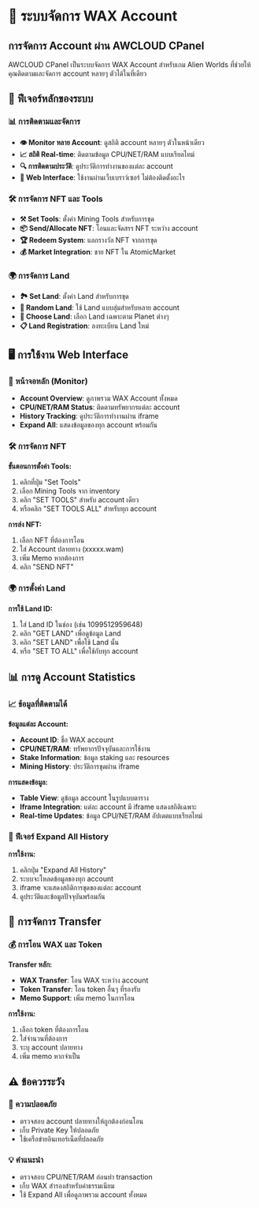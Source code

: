 # 💼 ระบบจัดการ WAX Account

## การจัดการ Account ผ่าน AWCLOUD CPanel

AWCLOUD CPanel เป็นระบบจัดการ WAX Account สำหรับเกม Alien Worlds ที่ช่วยให้คุณติดตามและจัดการ account หลายๆ ตัวได้ในที่เดียว

## 🎯 ฟีเจอร์หลักของระบบ

### **📊 การติดตามและจัดการ**
- **👁️ Monitor หลาย Account**: ดูสถิติ account หลายๆ ตัวในหน้าเดียว
- **📈 สถิติ Real-time**: ติดตามข้อมูล CPU/NET/RAM แบบเรียลไทม์
- **🔍 การติดตามประวัติ**: ดูประวัติการทำงานของแต่ละ account
- **📱 Web Interface**: ใช้งานผ่านเว็บเบราว์เซอร์ ไม่ต้องติดตั้งอะไร

### **🛠️ การจัดการ NFT และ Tools**
- **⚒️ Set Tools**: ตั้งค่า Mining Tools สำหรับการขุด
- **📦 Send/Allocate NFT**: โอนและจัดสรร NFT ระหว่าง account
- **🏆 Redeem System**: แลกรางวัล NFT จากการขุด
- **💰 Market Integration**: ขาย NFT ใน AtomicMarket

### **🌍 การจัดการ Land**
- **🏞️ Set Land**: ตั้งค่า Land สำหรับการขุด
- **🎲 Random Land**: ใช้ Land แบบสุ่มสำหรับหลาย account
- **📍 Choose Land**: เลือก Land เฉพาะตาม Planet ต่างๆ
- **📋 Land Registration**: ลงทะเบียน Land ใหม่

## 🖥️ การใช้งาน Web Interface

### **📱 หน้าจอหลัก (Monitor)**
- **Account Overview**: ดูภาพรวม WAX Account ทั้งหมด
- **CPU/NET/RAM Status**: ติดตามทรัพยากรแต่ละ account
- **History Tracking**: ดูประวัติการทำงานผ่าน iframe
- **Expand All**: แสดงข้อมูลของทุก account พร้อมกัน

### **🛠️ การจัดการ NFT**
**ขั้นตอนการตั้งค่า Tools:**
1. คลิกที่ปุ่ม "Set Tools" 
2. เลือก Mining Tools จาก inventory
3. คลิก "SET TOOLS" สำหรับ account เดียว
4. หรือคลิก "SET TOOLS ALL" สำหรับทุก account

**การส่ง NFT:**
1. เลือก NFT ที่ต้องการโอน
2. ใส่ Account ปลายทาง (xxxxx.wam)
3. เพิ่ม Memo หากต้องการ
4. คลิก "SEND NFT"

### **🌍 การตั้งค่า Land**
**การใช้ Land ID:**
1. ใส่ Land ID ในช่อง (เช่น 1099512959648)
2. คลิก "GET LAND" เพื่อดูข้อมูล Land
3. คลิก "SET LAND" เพื่อใช้ Land นั้น
4. หรือ "SET TO ALL" เพื่อใช้กับทุก account

## 📊 การดู Account Statistics

### **📈 ข้อมูลที่ติดตามได้**

**ข้อมูลแต่ละ Account:**
- **Account ID**: ชื่อ WAX account
- **CPU/NET/RAM**: ทรัพยากรปัจจุบันและการใช้งาน
- **Stake Information**: ข้อมูล staking และ resources
- **Mining History**: ประวัติการขุดผ่าน iframe

**การแสดงข้อมูล:**
- **Table View**: ดูข้อมูล account ในรูปแบบตาราง
- **Iframe Integration**: แต่ละ account มี iframe แสดงสถิติเฉพาะ
- **Real-time Updates**: ข้อมูล CPU/NET/RAM อัปเดตแบบเรียลไทม์

### **🔄 ฟีเจอร์ Expand All History**

**การใช้งาน:**
1. คลิกปุ่ม "Expand All History"
2. ระบบจะโหลดข้อมูลของทุก account
3. iframe จะแสดงสถิติการขุดของแต่ละ account
4. ดูประวัติและข้อมูลปัจจุบันพร้อมกัน

## 💸 การจัดการ Transfer

### **💰 การโอน WAX และ Token**

**Transfer หลัก:**
- **WAX Transfer**: โอน WAX ระหว่าง account
- **Token Transfer**: โอน token อื่นๆ ที่รองรับ
- **Memo Support**: เพิ่ม memo ในการโอน

**การใช้งาน:**
1. เลือก token ที่ต้องการโอน
2. ใส่จำนวนที่ต้องการ
3. ระบุ account ปลายทาง
4. เพิ่ม memo หากจำเป็น

## ⚠️ ข้อควรระวัง

### **🔐 ความปลอดภัย**
- ตรวจสอบ account ปลายทางให้ถูกต้องก่อนโอน
- เก็บ Private Key ให้ปลอดภัย
- ใช้เครือข่ายอินเทอร์เน็ตที่ปลอดภัย

### **💡 คำแนะนำ**
- ตรวจสอบ CPU/NET/RAM ก่อนทำ transaction
- เก็บ WAX สำรองสำหรับค่าธรรมเนียม
- ใช้ Expand All เพื่อดูภาพรวม account ทั้งหมด